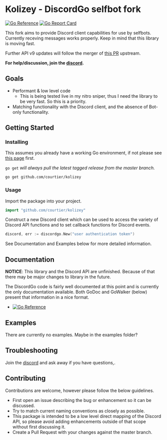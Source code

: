 # Kolizey - DiscordGo selfbot fork

[![Go Reference](https://pkg.go.dev/badge/github.com/courtier/kolizey.svg)](https://pkg.go.dev/github.com/courtier/kolizey) [![Go Report Card](https://goreportcard.com/badge/github.com/courtier/kolizey)](https://goreportcard.com/report/github.com/courtier/kolizey)

This fork aims to provide Discord client capabilities for use by selfbots.
Currently receving messages works properly.
Keep in mind that this library is moving fast.

Further API v9 updates will follow the merger of [this PR](https://github.com/bwmarrin/discordgo/pull/982) upstream.

**For help/discussion, join the [discord](https://discord.gg/tZJxXar7td).**

## Goals

- Performant & low level code
    - This is being tested live in my nitro sniper, thus I need the library to be very fast. So this is a priority.
- Matching functionality with the Discord client, and the absence of Bot-only functionality.

## Getting Started

### Installing

This assumes you already have a working Go environment, if not please see
[this page](https://golang.org/doc/install) first.

`go get` *will always pull the latest tagged release from the master branch.*

```sh
go get github.com/courtier/kolizey
```

### Usage

Import the package into your project.

```go
import "github.com/courtier/kolizey"
```

Construct a new Discord client which can be used to access the variety of 
Discord API functions and to set callback functions for Discord events.

```go
discord, err := discordgo.New("user authentication token")
```

See Documentation and Examples below for more detailed information.


## Documentation

**NOTICE**: This library and the Discord API are unfinished.
Because of that there may be major changes to library in the future.

The DiscordGo code is fairly well documented at this point and is currently
the only documentation available.  Both GoDoc and GoWalker (below) present
that information in a nice format.

- [![Go Reference](https://pkg.go.dev/badge/github.com/courtier/kolizey.svg)](https://pkg.go.dev/github.com/courtier/kolizey)

## Examples
There are currently no examples. Maybe in the examples folder?

## Troubleshooting
Join the [discord](https://discord.gg/tZJxXar7td) and ask away if you have questions,.

## Contributing
Contributions are welcome, however please follow the below guidelines.

- First open an issue describing the bug or enhancement so it can be
discussed.  
- Try to match current naming conventions as closely as possible.  
- This package is intended to be a low level direct mapping of the Discord API, 
so please avoid adding enhancements outside of that scope without first 
discussing it.
- Create a Pull Request with your changes against the master branch.
